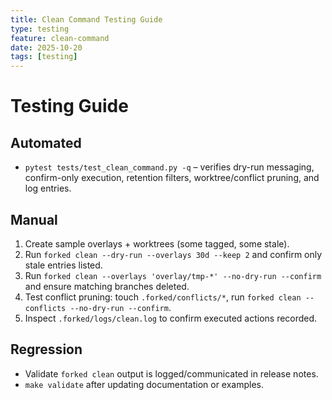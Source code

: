 ```yaml
---
title: Clean Command Testing Guide
type: testing
feature: clean-command
date: 2025-10-20
tags: [testing]
---
```


# Testing Guide

## Automated
- `pytest tests/test_clean_command.py -q` – verifies dry-run messaging, confirm-only execution, retention filters, worktree/conflict pruning, and log entries.

## Manual
1. Create sample overlays + worktrees (some tagged, some stale).
2. Run `forked clean --dry-run --overlays 30d --keep 2` and confirm only stale entries listed.
3. Run `forked clean --overlays 'overlay/tmp-*' --no-dry-run --confirm` and ensure matching branches deleted.
4. Test conflict pruning: touch `.forked/conflicts/*`, run `forked clean --conflicts --no-dry-run --confirm`.
5. Inspect `.forked/logs/clean.log` to confirm executed actions recorded.

## Regression
- Validate `forked clean` output is logged/communicated in release notes.
- `make validate` after updating documentation or examples.
